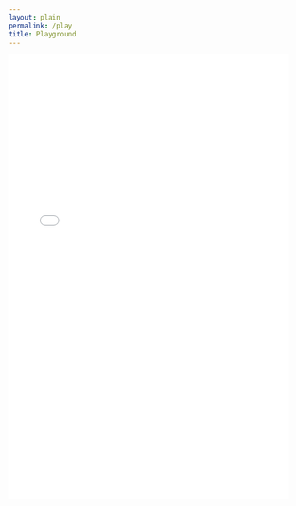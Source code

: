 ```yaml
---
layout: plain
permalink: /play
title: Playground
---
```


<iframe src="/embed/fy" style="width: 100%; max-width: 100%; height: 800px; border: none;"></iframe>
